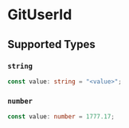 # GitUserId


## Supported Types

### `string`

```typescript
const value: string = "<value>";
```

### `number`

```typescript
const value: number = 1777.17;
```

